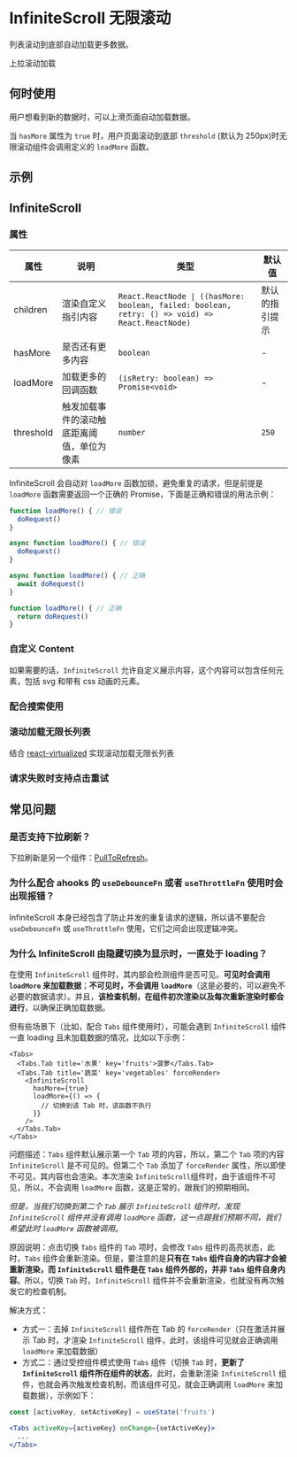 # InfiniteScroll 无限滚动

列表滚动到底部自动加载更多数据。

上拉滚动加载

## 何时使用

用户想看到新的数据时，可以上滑页面自动加载数据。

当 `hasMore` 属性为 `true` 时，用户页面滚动到底部 `threshold` (默认为 250px)时无限滚动组件会调用定义的 `loadMore` 函数。

## 示例

<code src="./demos/demo1.tsx"></code>

## InfiniteScroll

### 属性

| 属性 | 说明 | 类型 | 默认值 |
| --- | --- | --- | --- |
| children | 渲染自定义指引内容 | `React.ReactNode \| ((hasMore: boolean, failed: boolean, retry: () => void) => React.ReactNode)` | 默认的指引提示 |
| hasMore | 是否还有更多内容 | `boolean` | - |
| loadMore | 加载更多的回调函数 | `(isRetry: boolean) => Promise<void>` | - |
| threshold | 触发加载事件的滚动触底距离阈值，单位为像素 | `number` | `250` |

InfiniteScroll 会自动对 `loadMore` 函数加锁，避免重复的请求，但是前提是 `loadMore` 函数需要返回一个正确的 Promise，下面是正确和错误的用法示例：

```js
function loadMore() { // 错误
  doRequest()
}

async function loadMore() { // 错误
  doRequest()
}

async function loadMore() { // 正确
  await doRequest()
}

function loadMore() { // 正确
  return doRequest()
}
```

### 自定义 Content

如果需要的话，`InfiniteScroll` 允许自定义展示内容，这个内容可以包含任何元素，包括 svg 和带有 css 动画的元素。

<code src="./demos/content.tsx"></code>

### 配合搜索使用

<code src="./demos/demo3.tsx"></code>

### 滚动加载无限长列表

结合 [react-virtualized](https://github.com/bvaughn/react-virtualized) 实现滚动加载无限长列表

<code src="./demos/demo2.tsx"></code>

### 请求失败时支持点击重试

<code src="./demos/demo4.tsx"></code>

## 常见问题

### 是否支持下拉刷新？

下拉刷新是另一个组件：[PullToRefresh](/zh/components/pull-to-refresh)。

### 为什么配合 ahooks 的 `useDebounceFn` 或者 `useThrottleFn` 使用时会出现报错？

InfiniteScroll 本身已经包含了防止并发的重复请求的逻辑，所以请不要配合 `useDebounceFn` 或 `useThrottleFn` 使用，它们之间会出现逻辑冲突。

### 为什么 InfiniteScroll 由隐藏切换为显示时，一直处于 loading？

在使用 `InfiniteScroll` 组件时，其内部会检测组件是否可见。**可见时会调用 `loadMore` 来加载数据**；**不可见时，不会调用 `loadMore`**（这是必要的，可以避免不必要的数据请求）。并且，**该检查机制，在组件初次渲染以及每次重新渲染时都会进行**，以确保正确加载数据。

但有些场景下（比如，配合 `Tabs` 组件使用时），可能会遇到 `InfiniteScroll` 组件一直 loading 且未加载数据的情况，比如以下示例：

```tsx
<Tabs>
  <Tabs.Tab title='水果' key='fruits'>菠萝</Tabs.Tab>
  <Tabs.Tab title='蔬菜' key='vegetables' forceRender>
    <InfiniteScroll
      hasMore={true}
      loadMore={() => {
        // 切换到该 Tab 时，该函数不执行
      }}
    />
  </Tabs.Tab>
</Tabs>
```

问题描述：`Tabs` 组件默认展示第一个 `Tab` 项的内容，所以，第二个 `Tab` 项的内容 `InfiniteScroll` 是不可见的。但第二个 `Tab` 添加了 `forceRender` 属性，所以即使不可见，其内容也会渲染。本次渲染 `InfiniteScroll`组件时，由于该组件不可见，所以，不会调用 `loadMore` 函数，这是正常的，跟我们的预期相同。

_但是，当我们切换到第二个 `Tab` 展示 `InfiniteScroll` 组件时，发现 `InfiniteScroll` 组件并没有调用 `loadMore` 函数，这一点跟我们预期不同，我们希望此时 `loadMore` 函数被调用_。

原因说明：点击切换 `Tabs` 组件的 `Tab` 项时，会修改 `Tabs` 组件的高亮状态，此时，`Tabs` 组件会重新渲染。但是，要注意的是**只有在 `Tabs` 组件自身的内容才会被重新渲染，而 `InfiniteScroll` 组件是在 `Tabs` 组件外部的，并非 `Tabs` 组件自身内容**。所以，切换 `Tab` 时，`InfiniteScroll` 组件并不会重新渲染，也就没有再次触发它的检查机制。

解决方式：

- 方式一：去掉 `InfiniteScroll` 组件所在 Tab 的 `forceRender`（只在激活并展示 Tab 时，才渲染 `InfiniteScroll` 组件，此时，该组件可见就会正确调用 `loadMore` 来加载数据）
- 方式二：通过受控组件模式使用 `Tabs` 组件（切换 `Tab` 时，**更新了 `InfiniteScroll` 组件所在组件的状态**，此时，会重新渲染 `InfiniteScroll` 组件，也就会再次触发检查机制，而该组件可见，就会正确调用 `loadMore` 来加载数据），示例如下：

```jsx
const [activeKey, setActiveKey] = useState('fruits')

<Tabs activeKey={activeKey} onChange={setActiveKey}>
  ...
</Tabs>
```
